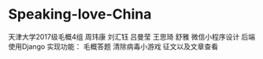 # Speaking-love-China

天津大学2017级毛概4组 周玮康 刘汇钰 吕曼莹 王思琦 舒雅 微信小程序设计 后端使用Django 实现功能： 毛概答题 清除病毒小游戏 征文以及文章查看
